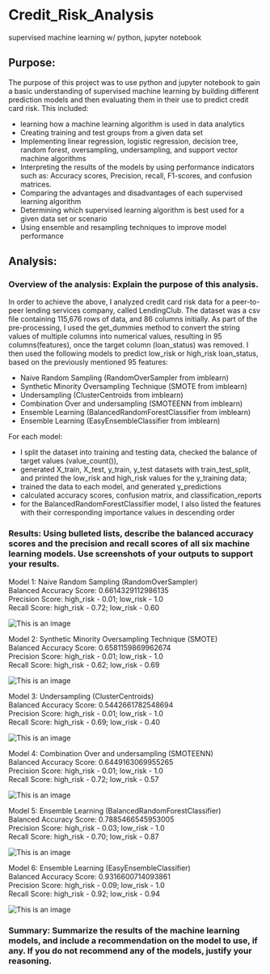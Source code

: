 # Credit_Risk_Analysis
supervised machine learning w/ python, jupyter notebook

## Purpose:
The purpose of this project was to use python and jupyter notebook to gain a basic understanding of supervised machine learning by building different prediction models and then evaluating them in their use to predict credit card risk.  This included:
* learning how a machine learning algorithm is used in data analytics
* Creating training and test groups from a given data set
* Implementing linear regression, logistic regression, decision tree, random forest, oversampling, undersampling, and support vector machine algorithms
* Interpreting the results of the models by using performance indicators such as: Accuracy scores, Precision, recall, F1-scores, and confusion matrices.
* Comparing the advantages and disadvantages of each supervised learning algorithm
* Determining which supervised learning algorithm is best used for a given data set or scenario
* Using ensemble and resampling techniques to improve model performance

## Analysis:

### Overview of the analysis: Explain the purpose of this analysis.
In order to achieve the above, I analyzed credit card risk data for a peer-to-peer lending services company, called LendingClub.  The dataset was a csv file containing 115,676 rows of data, and 86 columns initially.  As part of the pre-processing, I used the get_dummies method to convert the string values of multiple columns into numerical values, resulting in 95 columns(features), once the target column (loan_status) was removed.  I then used the following models to predict low_risk or high_risk loan_status, based on the previously mentioned 95 features:

* Naive Random Sampling (RandomOverSampler from imblearn)
* Synthetic Minority Oversampling Technique (SMOTE from imblearn)
* Undersampling (ClusterCentroids from imblearn)
* Combination Over and undersampling (SMOTEENN from imblearn)
* Ensemble Learning (BalancedRandomForestClassifier from imblearn)
* Ensemble Learning (EasyEnsembleClassifier from imblearn)

For each model: 
* I split the dataset into training and testing data, checked the balance of target values (value_count()), 
* generated X_train, X_test, y_train, y_test datasets with train_test_split, and printed the low_risk and high_risk values for the y_training data;
* trained the data to each model, and generated y_predictions
* calculated accuracy scores, confusion matrix, and classification_reports
* for the BalancedRandomForestClassifier model, I also listed the features with their corresponding importance values in descending order


### Results: Using bulleted lists, describe the balanced accuracy scores and the precision and recall scores of all six machine learning models. Use screenshots of your outputs to support your results.

Model 1: Naive Random Sampling (RandomOverSampler) <br>
Balanced Accuracy Score: 0.6614329112986135 <br>
Precision Score: high_risk - 0.01; low_risk - 1.0 <br>
Recall Score: high_risk - 0.72; low_risk - 0.60 <br>

![This is an image]()

Model 2: Synthetic Minority Oversampling Technique (SMOTE) <br>
Balanced Accuracy Score: 0.6581159869962674 <br>
Precision Score: high_risk - 0.01; low_risk - 1.0 <br>
Recall Score: high_risk - 0.62; low_risk - 0.69 <br>

![This is an image]()

Model 3: Undersampling (ClusterCentroids) <br>
Balanced Accuracy Score: 0.5442661782548694 <br>
Precision Score: high_risk - 0.01; low_risk - 1.0 <br>
Recall Score: high_risk - 0.69; low_risk - 0.40<br>

![This is an image]()

Model 4: Combination Over and undersampling (SMOTEENN) <br>
Balanced Accuracy Score: 0.6449163069955265 <br>
Precision Score: high_risk - 0.01; low_risk - 1.0 <br>
Recall Score: high_risk - 0.72; low_risk - 0.57 <br>

![This is an image]()

Model 5: Ensemble Learning (BalancedRandomForestClassifier) <br>
Balanced Accuracy Score: 0.7885466545953005 <br>
Precision Score: high_risk - 0.03; low_risk - 1.0 <br>
Recall Score: high_risk - 0.70; low_risk - 0.87 <br>

![This is an image]()

Model 6: Ensemble Learning (EasyEnsembleClassifier) <br>
Balanced Accuracy Score: 0.9316600714093861 <br>
Precision Score: high_risk - 0.09; low_risk - 1.0 <br>
Recall Score: high_risk - 0.92; low_risk - 0.94 <br>

![This is an image]()


### Summary: Summarize the results of the machine learning models, and include a recommendation on the model to use, if any. If you do not recommend any of the models, justify your reasoning.
